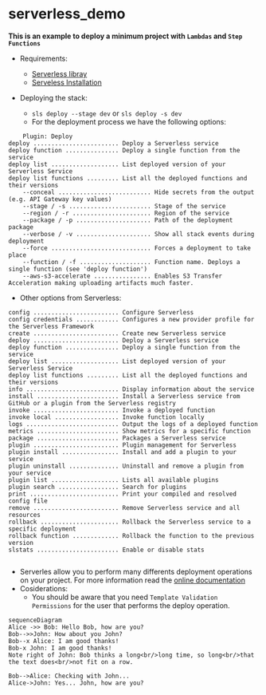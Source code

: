 # serverless_demo

**This is an example to deploy a minimum project with `Lambdas` and `Step Functions`**

* Requirements:
    * [Serverless libray](https://serverless.com)
    * [Serveless Installation](https://serverless.com/framework/docs/providers/aws/guide/quick-start/)

* Deploying the stack:
    * ``` sls deploy --stage dev ``` or ```sls deploy -s dev ``` 
    * For the deployment process we have the following options:
```
    Plugin: Deploy
deploy ........................ Deploy a Serverless service
deploy function ............... Deploy a single function from the service
deploy list ................... List deployed version of your Serverless Service
deploy list functions ......... List all the deployed functions and their versions
    --conceal .......................... Hide secrets from the output (e.g. API Gateway key values)
    --stage / -s ....................... Stage of the service
    --region / -r ...................... Region of the service
    --package / -p ..................... Path of the deployment package
    --verbose / -v ..................... Show all stack events during deployment
    --force ............................ Forces a deployment to take place
    --function / -f .................... Function name. Deploys a single function (see 'deploy function')
    --aws-s3-accelerate ................ Enables S3 Transfer Acceleration making uploading artifacts much faster.

```
* Other options from Serverless:
```
config ........................ Configure Serverless
config credentials ............ Configures a new provider profile for the Serverless Framework
create ........................ Create new Serverless service
deploy ........................ Deploy a Serverless service
deploy function ............... Deploy a single function from the service
deploy list ................... List deployed version of your Serverless Service
deploy list functions ......... List all the deployed functions and their versions
info .......................... Display information about the service
install ....................... Install a Serverless service from GitHub or a plugin from the Serverless registry
invoke ........................ Invoke a deployed function
invoke local .................. Invoke function locally
logs .......................... Output the logs of a deployed function
metrics ....................... Show metrics for a specific function
package ....................... Packages a Serverless service
plugin ........................ Plugin management for Serverless
plugin install ................ Install and add a plugin to your service
plugin uninstall .............. Uninstall and remove a plugin from your service
plugin list ................... Lists all available plugins
plugin search ................. Search for plugins
print ......................... Print your compiled and resolved config file
remove ........................ Remove Serverless service and all resources
rollback ...................... Rollback the Serverless service to a specific deployment
rollback function ............. Rollback the function to the previous version
slstats ....................... Enable or disable stats


```

* Serverles allow you to perform many differents deployment operations on your project. 
For more information read the [online documentation](https://serverless.com/framework/docs/providers/aws/guide/) 
* Cosiderations:
    * You should be aware that you need `Template Validation Permissions` for the user that performs the deploy operation.

```mermaid
sequenceDiagram
Alice ->> Bob: Hello Bob, how are you?
Bob-->>John: How about you John?
Bob--x Alice: I am good thanks!
Bob-x John: I am good thanks!
Note right of John: Bob thinks a long<br/>long time, so long<br/>that the text does<br/>not fit on a row.

Bob-->Alice: Checking with John...
Alice->John: Yes... John, how are you?
```